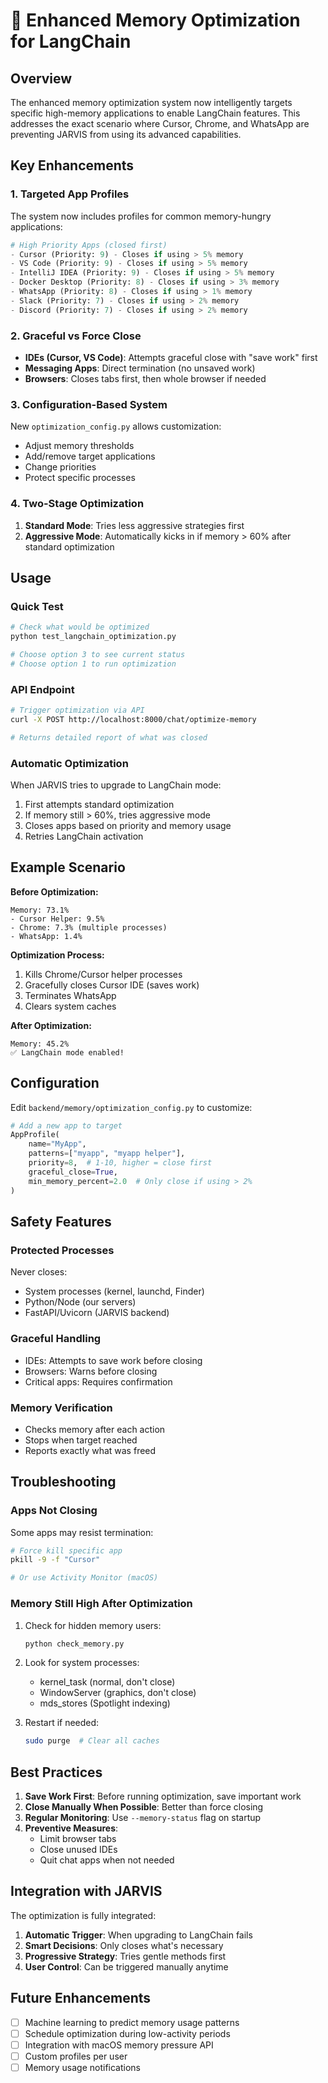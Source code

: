 # 🚀 Enhanced Memory Optimization for LangChain

## Overview

The enhanced memory optimization system now intelligently targets specific high-memory applications to enable LangChain features. This addresses the exact scenario where Cursor, Chrome, and WhatsApp are preventing JARVIS from using its advanced capabilities.

## Key Enhancements

### 1. **Targeted App Profiles**

The system now includes profiles for common memory-hungry applications:

```python
# High Priority Apps (closed first)
- Cursor (Priority: 9) - Closes if using > 5% memory
- VS Code (Priority: 9) - Closes if using > 5% memory  
- IntelliJ IDEA (Priority: 9) - Closes if using > 5% memory
- Docker Desktop (Priority: 8) - Closes if using > 3% memory
- WhatsApp (Priority: 8) - Closes if using > 1% memory
- Slack (Priority: 7) - Closes if using > 2% memory
- Discord (Priority: 7) - Closes if using > 2% memory
```

### 2. **Graceful vs Force Close**

- **IDEs (Cursor, VS Code)**: Attempts graceful close with "save work" first
- **Messaging Apps**: Direct termination (no unsaved work)
- **Browsers**: Closes tabs first, then whole browser if needed

### 3. **Configuration-Based System**

New `optimization_config.py` allows customization:
- Adjust memory thresholds
- Add/remove target applications
- Change priorities
- Protect specific processes

### 4. **Two-Stage Optimization**

1. **Standard Mode**: Tries less aggressive strategies first
2. **Aggressive Mode**: Automatically kicks in if memory > 60% after standard optimization

## Usage

### Quick Test

```bash
# Check what would be optimized
python test_langchain_optimization.py

# Choose option 3 to see current status
# Choose option 1 to run optimization
```

### API Endpoint

```bash
# Trigger optimization via API
curl -X POST http://localhost:8000/chat/optimize-memory

# Returns detailed report of what was closed
```

### Automatic Optimization

When JARVIS tries to upgrade to LangChain mode:
1. First attempts standard optimization
2. If memory still > 60%, tries aggressive mode
3. Closes apps based on priority and memory usage
4. Retries LangChain activation

## Example Scenario

**Before Optimization:**
```
Memory: 73.1%
- Cursor Helper: 9.5%
- Chrome: 7.3% (multiple processes)
- WhatsApp: 1.4%
```

**Optimization Process:**
1. Kills Chrome/Cursor helper processes
2. Gracefully closes Cursor IDE (saves work)
3. Terminates WhatsApp
4. Clears system caches

**After Optimization:**
```
Memory: 45.2%
✅ LangChain mode enabled!
```

## Configuration

Edit `backend/memory/optimization_config.py` to customize:

```python
# Add a new app to target
AppProfile(
    name="MyApp",
    patterns=["myapp", "myapp helper"],
    priority=8,  # 1-10, higher = close first
    graceful_close=True,
    min_memory_percent=2.0  # Only close if using > 2%
)
```

## Safety Features

### Protected Processes
Never closes:
- System processes (kernel, launchd, Finder)
- Python/Node (our servers)
- FastAPI/Uvicorn (JARVIS backend)

### Graceful Handling
- IDEs: Attempts to save work before closing
- Browsers: Warns before closing
- Critical apps: Requires confirmation

### Memory Verification
- Checks memory after each action
- Stops when target reached
- Reports exactly what was freed

## Troubleshooting

### Apps Not Closing

Some apps may resist termination:
```bash
# Force kill specific app
pkill -9 -f "Cursor"

# Or use Activity Monitor (macOS)
```

### Memory Still High After Optimization

1. Check for hidden memory users:
   ```bash
   python check_memory.py
   ```

2. Look for system processes:
   - kernel_task (normal, don't close)
   - WindowServer (graphics, don't close)
   - mds_stores (Spotlight indexing)

3. Restart if needed:
   ```bash
   sudo purge  # Clear all caches
   ```

## Best Practices

1. **Save Work First**: Before running optimization, save important work
2. **Close Manually When Possible**: Better than force closing
3. **Regular Monitoring**: Use `--memory-status` flag on startup
4. **Preventive Measures**: 
   - Limit browser tabs
   - Close unused IDEs
   - Quit chat apps when not needed

## Integration with JARVIS

The optimization is fully integrated:

1. **Automatic Trigger**: When upgrading to LangChain fails
2. **Smart Decisions**: Only closes what's necessary
3. **Progressive Strategy**: Tries gentle methods first
4. **User Control**: Can be triggered manually anytime

## Future Enhancements

- [ ] Machine learning to predict memory usage patterns
- [ ] Schedule optimization during low-activity periods
- [ ] Integration with macOS memory pressure API
- [ ] Custom profiles per user
- [ ] Memory usage notifications